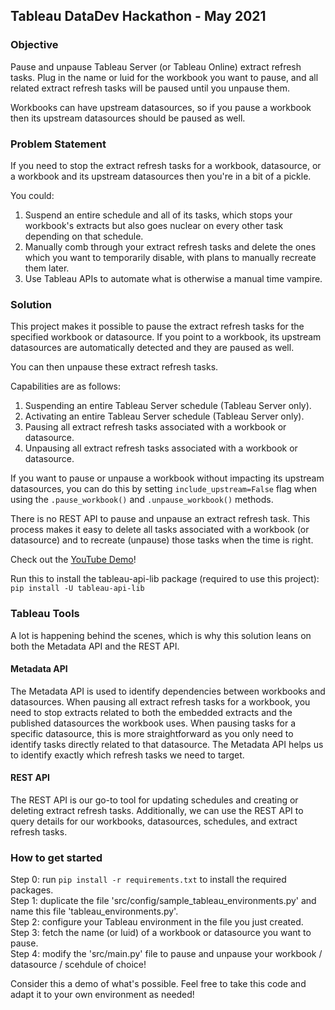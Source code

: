 ## Tableau DataDev Hackathon - May 2021

### Objective
Pause and unpause Tableau Server (or Tableau Online) extract refresh tasks. Plug in the name or luid for the workbook 
you want to pause, and all related extract refresh tasks will be paused until you unpause them.

Workbooks can have upstream datasources, so if you pause a workbook then its upstream datasources should be paused as well.

### Problem Statement
If you need to stop the extract refresh tasks for a workbook, datasource, or a workbook and
its upstream datasources then you're in a bit of a pickle.

You could:
1) Suspend an entire schedule and all of its tasks, which stops your workbook's extracts but also
goes nuclear on every other task depending on that schedule.
2) Manually comb through your extract refresh tasks and delete the ones which 
you want to temporarily disable, with plans to manually recreate them later.
3) Use Tableau APIs to automate what is otherwise a manual time vampire.

### Solution
This project makes it possible to pause the extract refresh tasks for the specified 
workbook or datasource. If you point to a workbook, its upstream datasources are automatically 
detected and they are paused as well.

You can then unpause these extract refresh tasks.

Capabilities are as follows:
1) Suspending an entire Tableau Server schedule (Tableau Server only).
2) Activating an entire Tableau Server schedule (Tableau Server only).
3) Pausing all extract refresh tasks associated with a workbook or datasource.
4) Unpausing all extract refresh tasks associated with a workbook or datasource.

If you want to pause or unpause a workbook without impacting its upstream datasources, 
you can do this by setting `include_upstream=False` flag when using the `.pause_workbook()` and 
`.unpause_workbook()` methods.

There is no REST API to pause and unpause an extract refresh task.
This process makes it easy to delete all tasks associated with a workbook (or datasource)
and to recreate (unpause) those tasks when the time is right.

Check out the [YouTube Demo](https://youtu.be/umS-5j1jXiI)!

Run this to install the tableau-api-lib package (required to use this project): <br>
`pip install -U tableau-api-lib`

### Tableau Tools
A lot is happening behind the scenes, which is why this solution leans on both 
the Metadata API and the REST API.

#### Metadata API
The Metadata API is used to identify dependencies between workbooks and datasources. When pausing all 
extract refresh tasks for a workbook, you need 
to stop extracts related to both the embedded extracts and the published datasources 
the workbook uses. When pausing tasks for a specific datasource, this is more straightforward 
as you only need to identify tasks directly related to that datasource.
The Metadata API helps us to identify exactly which refresh tasks we need to target.

#### REST API
The REST API is our go-to tool for updating schedules and creating or deleting extract 
refresh tasks. Additionally, we can use the REST API to query details for our workbooks, 
datasources, schedules, and extract refresh tasks.

### How to get started

Step 0: run `pip install -r requirements.txt` to install the required packages.<br>
Step 1: duplicate the file 'src/config/sample_tableau_environments.py' and name this file 'tableau_environments.py'.<br>
Step 2: configure your Tableau environment in the file you just created.<br>
Step 3: fetch the name (or luid) of a workbook or datasource you want to pause.<br>
Step 4: modify the 'src/main.py' file to pause and unpause your workbook / datasource / scehdule of choice!<br>

Consider this a demo of what's possible. Feel free to take this code and adapt
it to your own environment as needed!
